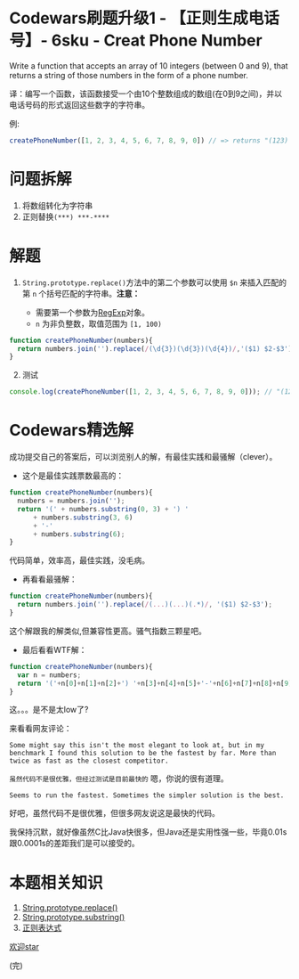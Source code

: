 # Codewars刷题升级1 - 【正则生成电话号】- 6sku - Creat Phone Number
Write a function that accepts an array of 10 integers (between 0 and 9), that returns a string of those numbers in the form of a phone number.

译：编写一个函数，该函数接受一个由10个整数组成的数组(在0到9之间)，并以电话号码的形式返回这些数字的字符串。

例:

```js
createPhoneNumber([1, 2, 3, 4, 5, 6, 7, 8, 9, 0]) // => returns "(123) 456-7890"
```

# 问题拆解
1. 将数组转化为字符串
2. 正则替换`(***) ***-****`

# 解题
1. `String.prototype.replace()`方法中的第二个参数可以使用 `$n` 来插入匹配的第 `n` 个括号匹配的字符串。**注意：**

    - 需要第一个参数为[RegExp](https://developer.mozilla.org/zh-CN/docs/Web/JavaScript/Reference/Global_Objects/RegExp)对象。
    - `n` 为非负整数，取值范围为 `[1, 100)`

```js
function createPhoneNumber(numbers){
  return numbers.join('').replace(/(\d{3})(\d{3})(\d{4})/,'($1) $2-$3')
}
```

2. 测试
```js 
console.log(createPhoneNumber([1, 2, 3, 4, 5, 6, 7, 8, 9, 0])); // "(123) 456-7890"
```

# Codewars精选解
成功提交自己的答案后，可以浏览别人的解，有最佳实践和最骚解（clever）。

- 这个是最佳实践票数最高的：
```js
function createPhoneNumber(numbers){
  numbers = numbers.join('');
  return '(' + numbers.substring(0, 3) + ') ' 
      + numbers.substring(3, 6) 
      + '-' 
      + numbers.substring(6);
}
```
代码简单，效率高，最佳实践，没毛病。

- 再看看最骚解：

```js
function createPhoneNumber(numbers){
  return numbers.join('').replace(/(...)(...)(.*)/, '($1) $2-$3');
}
```

这个解跟我的解类似,但兼容性更高。骚气指数三颗星吧。

- 最后看看WTF解：

```js
function createPhoneNumber(numbers){
  var n = numbers;
  return '('+n[0]+n[1]+n[2]+') '+n[3]+n[4]+n[5]+'-'+n[6]+n[7]+n[8]+n[9];
}
```

这。。。是不是太low了?

来看看网友评论：
```
Some might say this isn't the most elegant to look at, but in my benchmark I found this solution to be the fastest by far. More than twice as fast as the closest competitor.
```
`虽然代码不是很优雅，但经过测试是目前最快的` 嗯，你说的很有道理。
```
Seems to run the fastest. Sometimes the simpler solution is the best.
```

好吧，虽然代码不是很优雅，但很多网友说这是最快的代码。

我保持沉默，就好像虽然C比Java快很多，但Java还是实用性强一些，毕竟0.01s跟0.0001s的差距我们是可以接受的。


# 本题相关知识
1. [String.prototype.replace()](https://developer.mozilla.org/zh-CN/docs/Web/JavaScript/Reference/Global_Objects/String/replace)
2. [String.prototype.substring()](https://developer.mozilla.org/zh-CN/docs/Web/JavaScript/Reference/Global_Objects/String/substring)
3. [正则表达式](https://developer.mozilla.org/zh-CN/docs/Web/JavaScript/Guide/Regular_Expressions)

[欢迎star](https://github.com/hiblacker/codewars-daily)

(完)